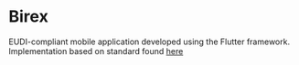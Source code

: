 # Birex

EUDI-compliant mobile application developed using the Flutter framework.
Implementation based on standard found [here](https://github.com/EWC-consortium/eudi-wallet-rfcs/blob/main/ewc-rfc001-issue-verifiable-credential.md)

